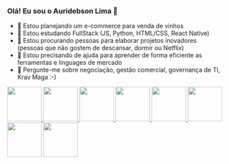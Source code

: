 ### Olá! Eu sou o Auridebson Lima 👋

- 🔭 Estou planejando um e-commerce para venda de vinhos
- 🌱 Estou estudando FullStack (JS, Python, HTML/CSS, React Native)
- 👯 Estou procurando pessoas para elaborar projetos inovadores (pessoas que não gostem de descansar, dormir ou Netflix)
- 🤔 Estou precisando de ajuda para aprender de forma eficiente as ferramentas e linguages de mercado
- 💬 Pergunte-me sobre negociação, gestão comercial, governança de TI, Krav Maga :-)


<link rel="stylesheet" href="https://cdn.jsdelivr.net/gh/devicons/devicon@v2.15.1/devicon.min.css">

<div>
  <a href="https://github.com/auridebson">
    <img height="80em" src="https://github-readme-stats.vercel.app/api?username=auridebson&show_icons=true&theme=highcontrast"/>
    <img height="80em" src="https://github-readme-stats.vercel.app/api/top-langs/?username=auridebson&theme=highcontrast"/>
    <img height="80em" src="https://cdn.jsdelivr.net/gh/devicons/devicon/icons/css3/css3-original-wordmark.svg" />
    <img height="80em" src="https://cdn.jsdelivr.net/gh/devicons/devicon/icons/react/react-original-wordmark.svg" />
    <img height="80em" src="https://cdn.jsdelivr.net/gh/devicons/devicon/icons/mysql/mysql-original-wordmark.svg" />
    <img height="80em" src="https://cdn.jsdelivr.net/gh/devicons/devicon/icons/github/github-original-wordmark.svg" />
          
          
          
          
  </a>
</div>


<div>
  <i class="devicon-html5-plain-wordmark colored"></i>
  <img height="80em" src="https://cdn.jsdelivr.net/gh/devicons/devicon/icons/html5/html5-original-wordmark.svg" />
  <img height="80em" src="https://cdn.jsdelivr.net/gh/devicons/devicon/icons/python/python-original-wordmark.svg" />
          
  
</div>
